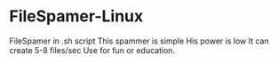 # FileSpamer-Linux
FileSpamer in .sh script
This spammer is simple
His power is low
It can create 5-8 files/sec
Use for fun or education.
